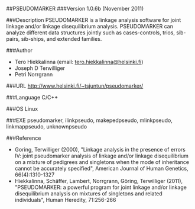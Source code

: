 ##PSEUDOMARKER
###Version
1.0.6b (November 2011)

###Description
PSEUDOMARKER is a linkage analysis software for joint linkage and/or linkage disequilibrium analysis. PSEUDOMARKER can analyze different data structures jointly such as cases-controls, trios, sib-pairs, sib-ships, and extended families.

###Author
* Tero Hiekkalinna (email: tero.hiekkalinna@helsinki.fi)
* Joseph D Terwilliger
* Petri Norrgrann

###URL
http://www.helsinki.fi/~tsjuntun/pseudomarker/

###Language
C/C++

###OS
Linux

###EXE
pseudomarker, ilinkpseudo, makepedpseudo, mlinkpseudo, linkmappseudo, unknownpseudo

###Reference
* Goring, Terwilliger (2000), "Linkage analysis in the presence of errors IV: joint pseudomarker analysis of linkage and/or linkage disequilibrium on a mixture of pedigrees and singletons when the mode of inheritance cannot be accurately specified", American Journal of Human Genetics, 66(4):1310-1327
* Hiekkalinna, Schäffer, Lambert, Norrgrann, Göring, Terwilliger (2011), "PSEUDOMARKER: a powerful program for joint linkage and/or linkage disequilibrium analysis on mixtures of singletons and related individuals", Human Heredity, 71:256-266


